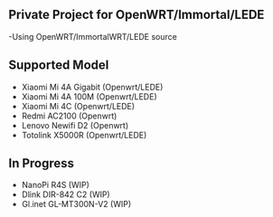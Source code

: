 ## Private Project for OpenWRT/Immortal/LEDE

-Using OpenWRT/ImmortalWRT/LEDE source

## Supported Model

- Xiaomi Mi 4A Gigabit (Openwrt/LEDE)
- Xiaomi Mi 4A 100M (Openwrt/LEDE)
- Xiaomi Mi 4C (Openwrt/LEDE)
- Redmi AC2100 (Openwrt)
- Lenovo Newifi D2 (Openwrt)
- Totolink X5000R (Openwrt/LEDE)

## In Progress
- NanoPi R4S (WIP)
- Dlink DIR-842 C2 (WIP)
- Gl.inet GL-MT300N-V2 (WIP)
